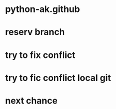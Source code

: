 # python-ak.github
# reserv branch
# try to fix conflict
# try to fic conflict local git
# next chance 
